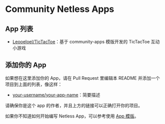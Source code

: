 # Community Netless Apps

## App 列表

- [Leooeloel/TicTacToe](https://github.com/Leooeloel/TicTacToe/tree/react)：基于 community-apps 模版开发的 TicTacToe 互动小游戏

## 添加你的 App

如果想在这里添加你的 App，请在 Pull Request 里编辑本 README 并添加一个项目到上面的列表，像这样：

- [your-username/your-app-name](https://github.com/your-username/your-app-name)：简要描述

请确保你是这个 app 的作者，并且上方的链接可以正确打开你的项目。

如果你不知道如何开始编写 Netless App，可以参考使用 [App 模版](https://github.com/netless-io/community-app-template)。
